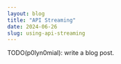 ```yaml
---
layout: blog
title: "API Streaming"
date: 2024-06-26
slug: using-api-streaming
---
```


TODO(p0lyn0mial): write a blog post.

